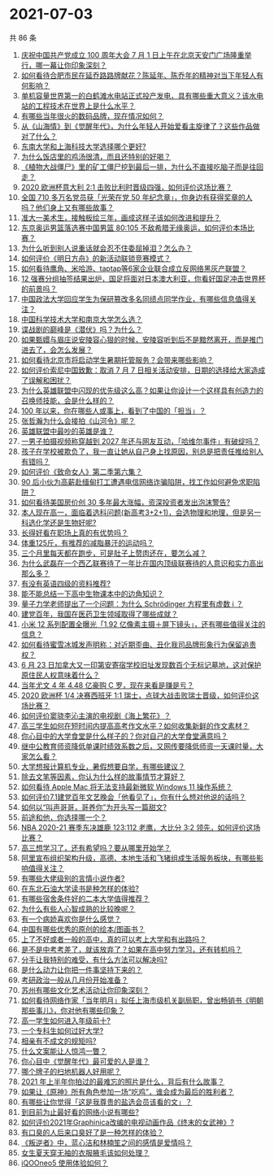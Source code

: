 # 2021-07-03

共 86 条

<!-- BEGIN -->
<!-- 最后更新时间 Sat Jul 03 2021 11:01:41 GMT+0800 (China Standard Time) -->

1. [庆祝中国共产党成立 100 周年大会 7 月 1
   日上午在北京天安门广场隆重举行，哪一幕让你印象深刻？](https://www.zhihu.com/question/469219832)
2. [如何看待合肥市民在延乔路路牌献花？陈延年、陈乔年的精神对当下年轻人有何影响？](https://www.zhihu.com/question/469128325)
3. [单机容量世界第一的白鹤滩水电站正式投产发电，具有哪些重大意义？该水电站的工程技术在世界上是什么水平？](https://www.zhihu.com/question/468406905)
4. [有哪些当年很火的数码品牌，现在情况如何？](https://www.zhihu.com/question/468998828)
5. [从《山海情》到《觉醒年代》，为什么年轻人开始爱看主旋律了？这些作品做对了什么？](https://www.zhihu.com/question/469250416)
6. [东南大学和上海科技大学选择哪个更好?](https://www.zhihu.com/question/467273175)
7. [为什么饭店里的鸡汤很清，而且还特别的好喝？](https://www.zhihu.com/question/437783371)
8. [《植物大战僵尸》里的矿工僵尸挖到最后一排，为什么不直接吃脑子而是往回走？](https://www.zhihu.com/question/389957504)
9. [2020 欧洲杯意大利 2:1
   击败比利时晋级四强，如何评价这场比赛？](https://www.zhihu.com/question/469661710)
10. [全国 710 多万名党员获「光荣在党 50
    年纪念章」，你身边有获得奖章的人吗？他们身上又有哪些故事？](https://www.zhihu.com/question/469220759)
11. [准大一美术生，接触板绘三年，画成这样子该如何改进和提升？](https://www.zhihu.com/question/468285218)
12. [东京奥运男篮落选赛中国男篮 80:105
    不敌希腊无缘奥运，如何评价本场比赛？](https://www.zhihu.com/question/469450593)
13. [为什么听到别人说重话就会忍不住委屈掉泪？怎么办？](https://www.zhihu.com/question/467737273)
14. [如何评价《明日方舟》的新活动联锁竞赛模式？](https://www.zhihu.com/question/469584504)
15. [如何看待鹰角、米哈游、taptap等6家企业联合成立反网络黑灰产联盟？](https://www.zhihu.com/question/469151321)
16. [12
    强赛分组抽签结果出炉，国足将面对日本澳大利亚，你看好国足冲击世界杯的前景吗？](https://www.zhihu.com/question/469309297)
17. [中国政法大学回应学生为保研篡改多名同绩点同学作业，有哪些信息值得关注？](https://www.zhihu.com/question/468030220)
18. [中国科学技术大学和南京大学怎么选？](https://www.zhihu.com/question/467774201)
19. [谍战剧的巅峰是《潜伏》吗？为什么？](https://www.zhihu.com/question/467430277)
20. [如果甄嬛与眉庄说安陵容心狠的时候，安陵容听到后不是黯然离开，而是推门进去了，会怎么发展？](https://www.zhihu.com/question/467899688)
21. [如何看待北京市将启动学生暑期托管服务？会带来哪些影响？](https://www.zhihu.com/question/469489339)
22. [如何评价索尼中国致歉：取消 7 月 7
    日相关活动安排，日期的选择给大家造成了误解和困扰？](https://www.zhihu.com/question/469292670)
23. [为什么英雄联盟中闪现的优先级这么高？如果让你设计一个这样具有创造力的召唤师技能，会是什么样的？](https://www.zhihu.com/question/462353798)
24. [100 年以来，你在哪些人或事上，看到了中国的「担当」？](https://www.zhihu.com/question/469083054)
25. [张哲瀚为什么会接拍《山河令》呢？](https://www.zhihu.com/question/466536922)
26. [英雄联盟中最吵的英雄是谁？](https://www.zhihu.com/question/463184822)
27. [一男子拍摄视频称穿越到 2027
    年还与网友互动，「哈维尔事件」有破绽吗？](https://www.zhihu.com/question/466675842)
28. [孩子在学校被欺负了，我一直让她从自己身上找原因，别总是把责任推给别人有错吗？](https://www.zhihu.com/question/467309194)
29. [如何评价《致命女人》第二季第六集？](https://www.zhihu.com/question/469311058)
30. [90
    后小伙为高薪赴缅甸打工遭遇电信网络诈骗陷阱，找工作如何避免求职陷阱？](https://www.zhihu.com/question/468736941)
31. [如何看待美国房价创 30 多年最大涨幅，资深投资者发出泡沫警告?](https://www.zhihu.com/question/468992825)
32. [本人现在高一，面临着选科问题(新高考3+2+1)，会选物理和地理，但是另一科选化学还是生物好呢?](https://www.zhihu.com/question/458419367)
33. [长得好看在职场上真的有优势吗？](https://www.zhihu.com/question/461972771)
34. [体重125斤，有推荐的减脂暴汗的运动吗？](https://www.zhihu.com/question/459003254)
35. [三个月里每天都在跑步，可是肚子上赘肉还在，要怎么减？](https://www.zhihu.com/question/30622462)
36. [为什么武磊在一个西乙联赛待了一年比在国内顶级联赛待的人意识和实力高出那么多？](https://www.zhihu.com/question/465328241)
37. [有没有英语四级的资料推荐?](https://www.zhihu.com/question/371916806)
38. [能不能总结一下高中生物课本中的边角知识？](https://www.zhihu.com/question/379424271)
39. [量子力学老师提出了一个问题：为什么 Schrödinger 方程里有虚数 i
    ？](https://www.zhihu.com/question/404030934)
40. [建党百年，我国在医药卫生领域取得了哪些成就？](https://www.zhihu.com/question/468756547)
41. [小米 12 系列配置全曝光「1.92
    亿像素主摄＋屏下镜头」，还有哪些值得关注的信息？](https://www.zhihu.com/question/468724694)
42. [如何看待蜜雪冰城发声明称：对近期歪曲、丑化我司品牌形象行为保留追责权？](https://www.zhihu.com/question/469115341)
43. [6 月 23
    日加拿大又一印第安寄宿学校旧址发现数百个无标记墓地，这对保护原住民人权意味着什么？](https://www.zhihu.com/question/466975825)
44. [当年尤文 4 年 4.48 亿豪购 C 罗，现在来看是赚是亏？](https://www.zhihu.com/question/460546114)
45. [2020 欧洲杯 1/4 决赛西班牙 1:1
    瑞士，点球大战击败瑞士晋级，如何评价这场比赛？](https://www.zhihu.com/question/469643634)
46. [如何评价窦骁李沁主演的电视剧《海上繁花》？](https://www.zhihu.com/question/466748640)
47. [高三学生如何在短时间内提高高考作文水平？如何收集新鲜的作文素材？](https://www.zhihu.com/question/20545734)
48. [你心目中的大学食堂是什么样子的？你对自己的大学食堂满意吗？](https://www.zhihu.com/question/468413171)
49. [继中公教育师资降低单课时绩效系数之后，又网传要降低师资一天课时量，大家怎么看？](https://www.zhihu.com/question/468896563)
50. [大学想报计算机专业，暑假想要自学，有哪些建议？](https://www.zhihu.com/question/464771225)
51. [除去文笔等因素，你认为什么样的故事情节才算好？](https://www.zhihu.com/question/465057948)
52. [如何看待 Apple Mac 将无法支持最新微软 Windows 11
    操作系统？](https://www.zhihu.com/question/468831434)
53. [如何评价7.1建党百年文艺晚会「他看见了」，你有什么想对他说的话吗？](https://www.zhihu.com/question/469413677)
54. [如何以“叫声哥哥，哥养你”为开头写一篇甜文?](https://www.zhihu.com/question/466162447)
55. [前途和他，你选择哪一个？](https://www.zhihu.com/question/464912877)
56. [NBA 2020-21 赛季东决雄鹿 123:112 老鹰，大比分 3:2
    领先，如何评价这场比赛？](https://www.zhihu.com/question/469442531)
57. [高三想学习了，还有希望吗？要从哪里开始学？](https://www.zhihu.com/question/468568060)
58. [阿里宣布组织架构升级，高德、本地生活和飞猪组成生活服务板块，有哪些影响值得关注？](https://www.zhihu.com/question/469485942)
59. [有哪些大佬级别的言情小说作者?](https://www.zhihu.com/question/323889571)
60. [在东北石油大学读书是种怎样的体验?](https://www.zhihu.com/question/456776209)
61. [有哪些宿舍条件好的二本大学值得推荐？](https://www.zhihu.com/question/405920733)
62. [为什么有些人心智成熟的比较晚呢？](https://www.zhihu.com/question/283077831)
63. [有一个病娇喜欢你是什么感觉？](https://www.zhihu.com/question/377349806)
64. [中国有哪些优秀的原创的绘本/图画书？](https://www.zhihu.com/question/54945285)
65. [上了不好或者一般的高中，真的可以考上大学和有出路吗？](https://www.zhihu.com/question/467477103)
66. [是不是中考考差了，就该放弃了？如果在高中努力学习，还有转机吗？](https://www.zhihu.com/question/468170373)
67. [分手让我特别的难受，有什么方法可以解决吗?](https://www.zhihu.com/question/468323222)
68. [是什么动力让你把一件事坚持下来的？](https://www.zhihu.com/question/469017080)
69. [考研政治一般从几月份开始准备？](https://www.zhihu.com/question/378053241)
70. [苏州有哪些文化艺术活动让你印象深刻？](https://www.zhihu.com/question/468763984)
71. [如何看待网络作家「当年明月」拟任上海市级机关副局职，曾出畅销书《明朝那些事儿》，你对他有哪些印象？](https://www.zhihu.com/question/469586087)
72. [高一学生如何进入年级前十?](https://www.zhihu.com/question/426078063)
73. [一个专科生如何过好大学?](https://www.zhihu.com/question/465577553)
74. [相亲有不成文的规矩吗?](https://www.zhihu.com/question/453068049)
75. [什么文案能让人惊鸿一瞥？](https://www.zhihu.com/question/451181423)
76. [你心目中《觉醒年代》最可爱的人是谁？](https://www.zhihu.com/question/461358216)
77. [哪个牌子的扫地机器人好用呢？](https://www.zhihu.com/question/278037886)
78. [2021 年上半年你拍过的最难忘的照片是什么，背后有什么故事？](https://www.zhihu.com/question/469312329)
79. [如果让《原神》所有角色参加一场“吃鸡”，谁会成为最后的胜利者？](https://www.zhihu.com/question/467989699)
80. [有哪些让你觉得「这是我尊贵的盐选会员该看的文」？](https://www.zhihu.com/question/469477579)
81. [到目前为止最好看的网络小说有哪些?](https://www.zhihu.com/question/309401257)
82. [如何评价2021年Graphinica改编的电视动画作品《终末的女武神》?](https://www.zhihu.com/question/464238824)
83. [有口臭的人后来口臭好了是一种怎样的体验？](https://www.zhihu.com/question/39027318)
84. [《叛逆者》中，蓝心洁和林楠笙之间的感情是爱情吗？](https://www.zhihu.com/question/468148621)
85. [女生夏天穿无袖的衣服腋毛该如何处理？](https://www.zhihu.com/question/49147353)
86. [iQOOneo5 使用体验如何？](https://www.zhihu.com/question/453142804)

<!-- END -->
